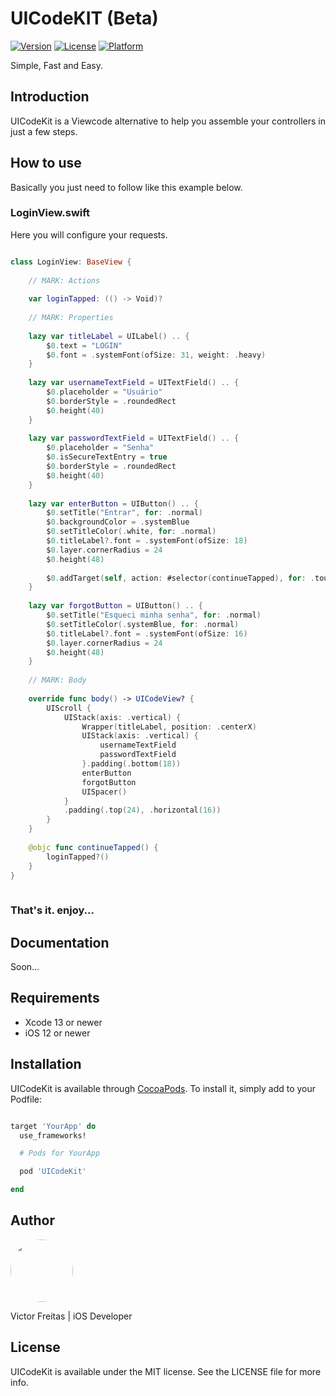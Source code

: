 # UICodeKIT (Beta)

[![Version](https://img.shields.io/cocoapods/v/UICodeKit.svg?style=flat)](https://cocoapods.org/pods/UICodeKit)
[![License](https://img.shields.io/cocoapods/l/UICodeKit.svg?style=flat)](https://cocoapods.org/pods/UICodeKit)
[![Platform](https://img.shields.io/cocoapods/p/UICodeKit.svg?style=flat)](https://cocoapods.org/pods/UICodeKit)

Simple, Fast and Easy.

## Introduction

UICodeKit is a Viewcode alternative to help you assemble your controllers in just a few steps.

## How to use

Basically you just need to follow like this example below.

### LoginView.swift

Here you will configure your requests.

```swift

class LoginView: BaseView {
    
    // MARK: Actions
    
    var loginTapped: (() -> Void)?
    
    // MARK: Properties
    
    lazy var titleLabel = UILabel() .. {
        $0.text = "LOGIN"
        $0.font = .systemFont(ofSize: 31, weight: .heavy)
    }
    
    lazy var usernameTextField = UITextField() .. {
        $0.placeholder = "Usuário"
        $0.borderStyle = .roundedRect
        $0.height(40)
    }
    
    lazy var passwordTextField = UITextField() .. {
        $0.placeholder = "Senha"
        $0.isSecureTextEntry = true
        $0.borderStyle = .roundedRect
        $0.height(40)
    }
    
    lazy var enterButton = UIButton() .. {
        $0.setTitle("Entrar", for: .normal)
        $0.backgroundColor = .systemBlue
        $0.setTitleColor(.white, for: .normal)
        $0.titleLabel?.font = .systemFont(ofSize: 18)
        $0.layer.cornerRadius = 24
        $0.height(48)
        
        $0.addTarget(self, action: #selector(continueTapped), for: .touchUpInside)
    }
    
    lazy var forgotButton = UIButton() .. {
        $0.setTitle("Esqueci minha senha", for: .normal)
        $0.setTitleColor(.systemBlue, for: .normal)
        $0.titleLabel?.font = .systemFont(ofSize: 16)
        $0.layer.cornerRadius = 24
        $0.height(48)
    }
    
    // MARK: Body
    
    override func body() -> UICodeView? {
        UIScroll {
            UIStack(axis: .vertical) {
                Wrapper(titleLabel, position: .centerX)
                UIStack(axis: .vertical) {
                    usernameTextField
                    passwordTextField
                }.padding(.bottom(18))
                enterButton
                forgotButton
                UISpacer()
            }
            .padding(.top(24), .horizontal(16))
        }
    }
    
    @objc func continueTapped() {
        loginTapped?()
    }
}
    
```

### That's it. enjoy...

## Documentation

Soon...

## Requirements

- Xcode 13 or newer
- iOS 12 or newer

## Installation

UICodeKit is available through [CocoaPods](https://cocoapods.org). To install
it, simply add to your Podfile:

```ruby

target 'YourApp' do
  use_frameworks!

  # Pods for YourApp

  pod 'UICodeKit'

end
```

## Author

<img src="https://avatars.githubusercontent.com/u/33930810?s=400&u=de2cb07d58b8c7948bac1654a66bd54e6999a2a1&v=4" style="border: none; border-radius:50%" width="100" height="100">

Victor Freitas | iOS Developer

## License

UICodeKit is available under the MIT license. See the LICENSE file for more info.
